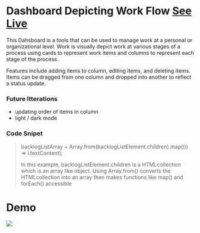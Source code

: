 # Dashboard Depicting Work Flow [See Live](https://unachoza.github.io/Board-Depicting-Work-Flow/)

This Dahsboard is a tools that can be used to manage work at a personal or organizational level. Work is visually depict work at various stages of a process using cards to represent work items and columns to represent each stage of the process.

Features include adding items to column, editing items, and deleting items. Items can be dragged from one column and dropped into another to reflect a status update.

### Future Itterations

- updating order of items in column
- light / dark mode

### Code Snipet

> backlogListArray = Array.from(backlogListElement.children).map((i) => i.textContent);
>
> In this example, backlogListElement.children is a HTMLcollection which is an array like object. Using Array.from() converts the HTMLcollection into an array then makes functions like map() and forEach() accessible

# Demo

![](https://res.cloudinary.com/dh41vh9dx/image/upload/v1597003545/workflowresize.gif)
